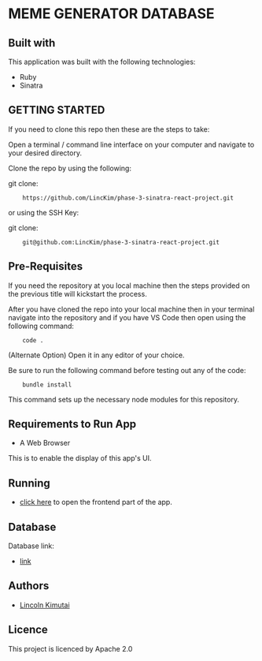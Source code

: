 #  MEME GENERATOR DATABASE


## Built with
This application was built with the following technologies:

* Ruby
* Sinatra


<!-- ## Database Relational Diagram
![illustration](./images/model.png) -->

## GETTING STARTED
If you need to clone this repo then these are the steps to take:

Open a terminal / command line interface on your computer and navigate to your desired directory.

Clone the repo by using the following:

git clone:

        https://github.com/LincKim/phase-3-sinatra-react-project.git

or using the SSH Key:

git clone:

        git@github.com:LincKim/phase-3-sinatra-react-project.git

## Pre-Requisites

If you need the repository at you local machine then the steps provided on the previous title will kickstart the process.

After you have cloned the repo into your local machine then in your terminal navigate into the repository and if you have VS Code then open using the following command:

        code .

(Alternate Option) Open it in any editor of your choice.

Be  sure to run the following command before testing out any of the code:

        bundle install
This command sets up the necessary node modules for this repository.

## Requirements to Run App

* A Web Browser

This is to enable the display of this app's UI.
## Running

* [click here](https://dainty-truffle-d8cd14.netlify.app) to open the frontend part of the app.

## Database
Database link:
* [link](https://generator-36sj.onrender.com)

## Authors

* [Lincoln Kimutai](https://github.com/LincKim)

## Licence
This project is licenced by Apache 2.0